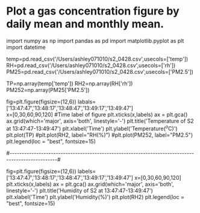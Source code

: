 # Plot a gas concentration figure by daily mean and monthly mean.

import numpy as np
import pandas as pd
import matplotlib.pyplot as plt
import datetime

temp=pd.read_csv('/Users/ashley071010/s2_0428.csv',usecols=['temp'])
RH=pd.read_csv('/Users/ashley071010/s2_0428.csv',usecols=['rh'])
PM25=pd.read_csv('/Users/ashley071010/s2_0428.csv',usecols=['PM2.5'])

TP=np.array(temp['temp']) 
RH2=np.array(RH['rh']) 
PM252=np.array(PM25['PM2.5']) 

fig=plt.figure(figsize=(12,6))
labals=['13:47:47','13:48:17','13:48:47','13:49:17','13:49:47']  
x=[0,30,60,90,120] #Time label of figure
plt.xticks(x,labels)
ax = plt.gca()
ax.grid(which='major', axis='both', linestyle='-') 
plt.title('Temperature of S2 at 13:47:47-13:49:47')
plt.xlabel('Time')
plt.ylabel('Temperature($^o$C)')
plt.plot(TP)
#plt.plot(RH2, label="RH(%)")
#plt.plot(PM252, label="PM2.5")
plt.legend(loc = "best", fontsize=15)

#-------------------------------------------------------------------------------------------------#

fig=plt.figure(figsize=(12,6))
labels=['13:47:47','13:48:17','13:48:47','13:49:17','13:49:47']
x=[0,30,60,90,120]
plt.xticks(x,labels)
ax = plt.gca()
ax.grid(which='major', axis='both', linestyle='-') 
plt.title('Humidity of S2 at 13:47:47-13:49:47')
plt.xlabel('Time')
plt.ylabel('Humidity(%)')
plt.plot(RH2)
plt.legend(loc = "best", fontsize=15)
